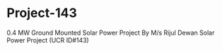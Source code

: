 # Project-143
0.4 MW Ground Mounted Solar Power Project By M/s Rijul Dewan Solar Power Project (UCR ID#143)
